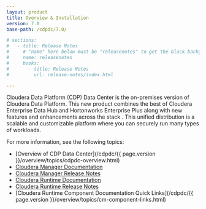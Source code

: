 ```yaml
---
layout: product
title: Overview & Installation
version: 7.0
base-path: /cdpdc/7.0/

# sections:
#   - title: Release Notes
#     # "name" here below must be "releasenotes" to get the black background
#     name: releasenotes
#     books:
#       - title: Release Notes
#         url: release-notes/index.html

---
```

Cloudera Data Platform (CDP) Data Center is the on-premises version of Cloudera Data Platform. This new product combines the best of Cloudera Enterprise Data Hub and Hortonworks Enterprise Plus along with new features and enhancements across the stack . This unified distribution is a scalable and customizable platform where you can securely run many types of workloads.

For more information, see the following topics:

 
* [Overview of CDP Data Center](/cdpdc/{{ page.version }}/overview/topics/cdpdc-overview.html)
* [Cloudera Manager Documentation](/cloudera-manager/7.0.3/index.html)
* [Cloudera Manager Release Notes](/cloudera-manager/7.0.3/release-notes/topics/cm-release-notes.html)
* [Cloudera Runtime Documentation](/runtime/7.0.3/index.html)
* [Cloudera Runtime Release Notes](/runtime/7.0.3/release-notes/topics/cr-release-notes-overview.html)
* [Cloudera Runtime Component Documentation Quick Links](/cdpdc/{{ page.version }}/overview/topics/cm-component-links.html) 





